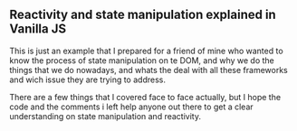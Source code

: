 ## Reactivity and state manipulation explained in Vanilla JS
This is just an example that I prepared for a friend of mine who wanted to know the process of state manipulation on te DOM, and why we do the things that we do nowadays, and whats the deal with all these frameworks and wich issue they are trying to address.

There are a few things that I covered face to face actually, but I hope the code and the comments i left help anyone out there to get a clear understanding on state manipulation and reactivity. 